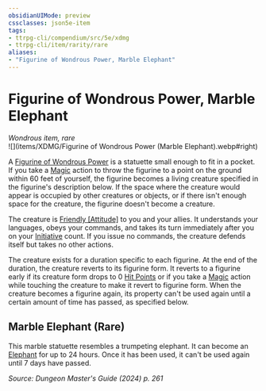 ```yaml
---
obsidianUIMode: preview
cssclasses: json5e-item
tags:
- ttrpg-cli/compendium/src/5e/xdmg
- ttrpg-cli/item/rarity/rare
aliases: 
- "Figurine of Wondrous Power, Marble Elephant"
---
```

# Figurine of Wondrous Power, Marble Elephant
*Wondrous item, rare*  
![](items/XDMG/Figurine of Wondrous Power (Marble Elephant).webp#right)  


A [Figurine of Wondrous Power](figurine-of-wondrous-power-xdmg.md) is a statuette small enough to fit in a pocket. If you take a [Magic](actions.md#Magic) action to throw the figurine to a point on the ground within 60 feet of yourself, the figurine becomes a living creature specified in the figurine's description below. If the space where the creature would appear is occupied by other creatures or objects, or if there isn't enough space for the creature, the figurine doesn't become a creature.

The creature is [Friendly [Attitude]](friendly-attitude-xphb.md) to you and your allies. It understands your languages, obeys your commands, and takes its turn immediately after you on your [Initiative](initiative-xphb.md) count. If you issue no commands, the creature defends itself but takes no other actions.

The creature exists for a duration specific to each figurine. At the end of the duration, the creature reverts to its figurine form. It reverts to a figurine early if its creature form drops to 0 [Hit Points](hit-points-xphb.md) or if you take a [Magic](actions.md#Magic) action while touching the creature to make it revert to figurine form. When the creature becomes a figurine again, its property can't be used again until a certain amount of time has passed, as specified below.

## Marble Elephant (Rare)

This marble statuette resembles a trumpeting elephant. It can become an [Elephant](3-Compendium/CLI/bestiary/beast/elephant-xphb.md) for up to 24 hours. Once it has been used, it can't be used again until 7 days have passed.

*Source: Dungeon Master's Guide (2024) p. 261*